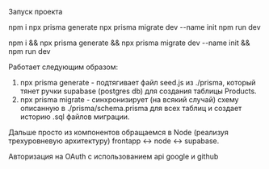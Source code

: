 Запуск проекта

npm i
npx prisma generate
npx prisma migrate dev --name init
npm run dev


npm i && npx prisma generate && npx prisma migrate dev --name init && npm run dev

Работает следующим образом:
1) npx prisma generate - подтягивает файл seed.js из ./prisma, который тянет ручки supabase (postgres db) для создания таблицы Products.
2) npx prisma migrate - синхронизирует (на всякий случай) схему описанную в ./prisma/schema.prisma для всех таблиц и создает историю .sql файлов миграции.

Дальше просто из компонентов обращаемся в Node (реализуя трехуровневую архитектуру) frontapp <-> node <-> supabase.

Авторизация на OAuth с использованием api google и github